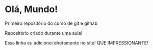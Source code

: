 # Olá, Mundo!
 Primeiro repositório do curso de git e githab

 Repositório criado durante uma aula!
 
 Essa linha eu adicionei diretamente no site! QUE IMPRESSIONANTE!
